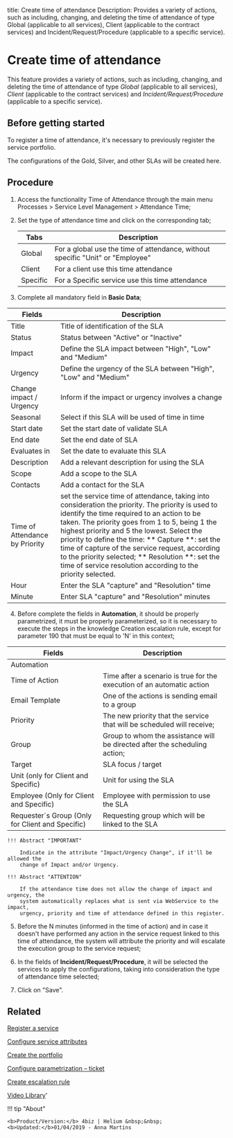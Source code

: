 title: Create time of attendance
Description: Provides a variety of actions, such as including, changing, and deleting the time of attendance of type Global (applicable to all services), Client (applicable to the contract services) and Incident/Request/Procedure (applicable to a specific service).
# Create time of attendance

This feature provides a variety of actions, such as including, changing, and 
deleting the time of attendance of type *Global* (applicable to all services), 
*Client* (applicable to the contract services) and *Incident/Request/Procedure* 
(applicable to a specific service).

Before getting started
--------------------------

To register a time of attendance, it's necessary to previously register the
service portfolio.

The configurations of the Gold, Silver, and other SLAs will be created here.

Procedure
-------------

1.  Access the functionality Time of Attendance through the main menu Processes \> Service Level Management \> Attendance Time;

2. Set the type of attendance time and click on the corresponding tab; 
   
   |Tabs|Description|
   |-|-|
   |Global|For a global use the time of attendance, without specific "Unit" or "Employee"|
   |Client|For a client use this time attendance|
   |Specific|For a Specific service use this time attendance|

3.  Complete all mandatory field in **Basic Data**;

| Fields | Description |
| - | - |
| Title | Title of identification of the SLA |
| Status | Status between "Active" or "Inactive" |
| Impact | Define the SLA impact between "High", "Low" and "Medium" |
| Urgency | Define the urgency of the SLA between "High", "Low" and "Medium" |
| Change impact / Urgency | Inform if the impact or urgency involves a change |
| Seasonal | Select if this SLA will be used of time in time |
| Start date | Set the start date of validate SLA |
| End date | Set the end date of SLA |
| Evaluates in | Set the date to evaluate this SLA |
| Description | Add a relevant description for using the SLA |
| Scope | Add a scope to the SLA |
| Contacts | Add a contact for the SLA |
| Time of Attendance by Priority | set the service time of attendance, taking into consideration the priority. The priority is used to identify the time required to an action to be taken. The priority goes from 1 to 5, being 1 the highest priority and 5 the lowest. Select the priority to define the time: ** Capture **: set the time of capture of the service request, according to the priority selected; ** Resolution **: set the time of service resolution according to the priority selected. |
| Hour | Enter the SLA "capture" and "Resolution" time |
| Minute | Enter SLA "capture" and "Resolution" minutes |

4.  Before complete the fields in **Automation**, it should be properly
    parametrized, it must be properly parameterized, so it is necessary to
    execute the steps in the knowledge Creation escalation rule, except for
    parameter 190 that must be equal to 'N' in this context;

| Fields | Description |
| - | - |
| Automation ||
| Time of Action | Time after a scenario is true for the execution of an automatic action |
| Email Template | One of the actions is sending email to a group |
| Priority | The new priority that the service that will be scheduled will receive; |
| Group | Group to whom the assistance will be directed after the scheduling action;
| Target | SLA focus / target |
| Unit (only for Client and Specific) | Unit for using the SLA |
| Employee (Only for Client and Specific) | Employee with permission to use the SLA |
| Requester´s Group (Only for Client and Specific) | Requesting group which will be linked to the SLA |


    !!! Abstract "IMPORTANT"

        Indicate in the attribute "Impact/Urgency Change", if it'll be allowed the 
        change of Impact and/or Urgency.
        
    !!! Abstract "ATTENTION"
    
        If the attendance time does not allow the change of impact and urgency, the 
        system automatically replaces what is sent via WebService to the impact, 
        urgency, priority and time of attendance defined in this register.



5.  Before the N minutes (informed in the time of action) and in case it doesn't
    have performed any action in the service request linked to this time of
    attendance, the system will attribute the priority and will escalate the
    execution group to the service request;

6.  In the fields of **Incident/Request/Procedure**, it will be selected the
    services to apply the configurations, taking into consideration the type of
    attendance time selected;

7.  Click on "Save".


Related
-------

[Register a service](/en-us/4biz-helium/processes/portfolio-and-catalog/use/register-a-service.html)

[Configure service attributes](/en-us/4biz-helium/processes/portfolio-and-catalog/use/configure-services-attributes.html)

[Create the portfolio](/en-us/4biz-helium/processes/portfolio-and-catalog/use/create-the-portfolio.html)

[Configure parametrization – ticket](/en-us/4biz-helium/platform-administration/parameters-list/configure-parametrization-ticket.html)

[Create escalation rule](/en-us/4biz-helium/processes/tickets/use/create-escalation-rule.html)


<i class='fa fa-youtube-play  fa-2x' style='color:#97ce17;vertical-align: middle;'> </i> [Video Library](https://www.youtube.com/playlist?list=PLB5qK2uzf2RMDKjZH8augISpB17EQqrrc)'

!!! tip "About"

    <b>Product/Version:</b> 4biz | Helium &nbsp;&nbsp;
    <b>Updated:</b>01/04/2019 - Anna Martins
